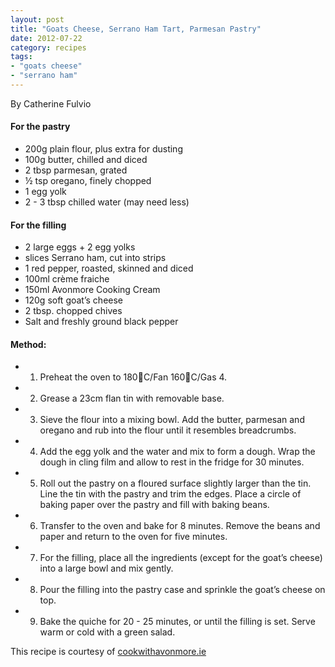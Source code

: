 ```yaml
---
layout: post
title: "Goats Cheese, Serrano Ham Tart, Parmesan Pastry"
date: 2012-07-22
category: recipes
tags:
- "goats cheese"
- "serrano ham"
---
```


By Catherine Fulvio

#### For the pastry
* 200g plain flour, plus extra for dusting
* 100g butter, chilled and diced
* 2 tbsp parmesan, grated
* ½ tsp oregano, finely chopped
* 1 egg yolk
* 2 - 3 tbsp chilled water (may need less)

#### For the filling 

* 2 large eggs + 2 egg yolks
* slices Serrano ham, cut into strips
* 1 red pepper, roasted, skinned and diced
* 100ml crème fraiche
* 150ml Avonmore Cooking Cream
* 120g soft goat’s cheese
* 2 tbsp. chopped chives
* Salt and freshly ground black pepper

#### Method:

* 1.    Preheat the oven to 180C/Fan 160C/Gas 4.
* 2.    Grease a 23cm flan tin with removable base.
* 3.    Sieve the flour into a mixing bowl. Add the butter, parmesan and oregano and rub into the flour until it resembles breadcrumbs. 
* 4.    Add the egg yolk and the water and mix to form a dough. Wrap the dough in cling film and allow to rest in the fridge for 30 minutes.
* 5.    Roll out the pastry on a floured surface slightly larger than the tin.  Line the tin with the pastry and trim the edges.  Place a circle of baking paper over the pastry and fill with baking beans.
* 6.    Transfer to the oven and bake for 8 minutes. Remove the beans and paper and return to the oven for five minutes.
* 7.    For the filling, place all the ingredients (except for the goat’s cheese) into a large bowl and mix gently.
* 8.    Pour the filling into the pastry case and sprinkle the goat’s cheese on top.
* 9.    Bake the quiche for 20 - 25 minutes, or until the filling is set. Serve warm or cold with a green salad.


This recipe is courtesy of [cookwithavonmore.ie](http://cookwithavonmore.ie/)

